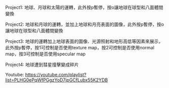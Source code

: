 Project1: 地球、月球和太陽的運轉，此外按p暫停，按o讓地球在球型和八面體間變換

Project2: 地球和月球的運轉，並加上地球和月亮表面的圖像，此外按p暫停，按o讓地球在球型和八面體間變換

Project3: 地球的運轉加上地球表面的圖像、光源照射和地形高低等因素來展示，此外按p暫停，按1可控制是否使用texture map，按2可控制是否使用normal map，按3可控制是否使用specular map

Project4: 地球遭到彗星撞擊變成碎片

Youtube: https://youtube.com/playlist?list=PLHG0ePqWfPGgzYoD7jpGCfLubx55K2YDB
